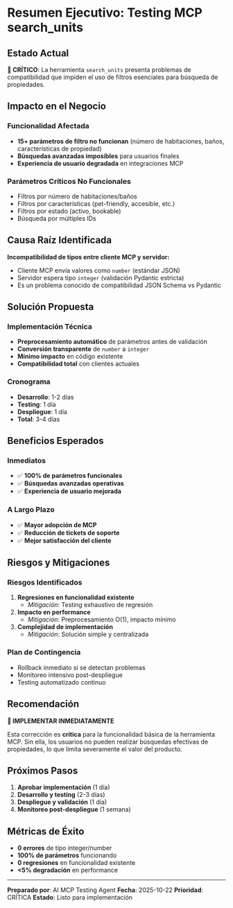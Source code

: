 # Resumen Ejecutivo: Testing MCP search_units

## Estado Actual

**🔴 CRÍTICO**: La herramienta `search_units` presenta problemas de compatibilidad que impiden el uso de filtros esenciales para búsqueda de propiedades.

## Impacto en el Negocio

### Funcionalidad Afectada
- **15+ parámetros de filtro no funcionan** (número de habitaciones, baños, características de propiedad)
- **Búsquedas avanzadas imposibles** para usuarios finales
- **Experiencia de usuario degradada** en integraciones MCP

### Parámetros Críticos No Funcionales
- Filtros por número de habitaciones/baños
- Filtros por características (pet-friendly, accesible, etc.)
- Filtros por estado (activo, bookable)
- Búsqueda por múltiples IDs

## Causa Raíz Identificada

**Incompatibilidad de tipos entre cliente MCP y servidor:**
- Cliente MCP envía valores como `number` (estándar JSON)
- Servidor espera tipo `integer` (validación Pydantic estricta)
- Es un problema conocido de compatibilidad JSON Schema vs Pydantic

## Solución Propuesta

### Implementación Técnica
- **Preprocesamiento automático** de parámetros antes de validación
- **Conversión transparente** de `number` a `integer`
- **Mínimo impacto** en código existente
- **Compatibilidad total** con clientes actuales

### Cronograma
- **Desarrollo**: 1-2 días
- **Testing**: 1 día
- **Despliegue**: 1 día
- **Total**: 3-4 días

## Beneficios Esperados

### Inmediatos
- ✅ **100% de parámetros funcionales**
- ✅ **Búsquedas avanzadas operativas**
- ✅ **Experiencia de usuario mejorada**

### A Largo Plazo
- ✅ **Mayor adopción de MCP**
- ✅ **Reducción de tickets de soporte**
- ✅ **Mejor satisfacción del cliente**

## Riesgos y Mitigaciones

### Riesgos Identificados
1. **Regresiones en funcionalidad existente**
   - *Mitigación*: Testing exhaustivo de regresión
2. **Impacto en performance**
   - *Mitigación*: Preprocesamiento O(1), impacto mínimo
3. **Complejidad de implementación**
   - *Mitigación*: Solución simple y centralizada

### Plan de Contingencia
- Rollback inmediato si se detectan problemas
- Monitoreo intensivo post-despliegue
- Testing automatizado continuo

## Recomendación

**🚀 IMPLEMENTAR INMEDIATAMENTE**

Esta corrección es **crítica** para la funcionalidad básica de la herramienta MCP. Sin ella, los usuarios no pueden realizar búsquedas efectivas de propiedades, lo que limita severamente el valor del producto.

## Próximos Pasos

1. **Aprobar implementación** (1 día)
2. **Desarrollo y testing** (2-3 días)
3. **Despliegue y validación** (1 día)
4. **Monitoreo post-despliegue** (1 semana)

## Métricas de Éxito

- **0 errores** de tipo integer/number
- **100% de parámetros** funcionando
- **0 regresiones** en funcionalidad existente
- **<5% degradación** en performance

---

**Preparado por**: AI MCP Testing Agent
**Fecha**: 2025-10-22
**Prioridad**: CRÍTICA
**Estado**: Listo para implementación
